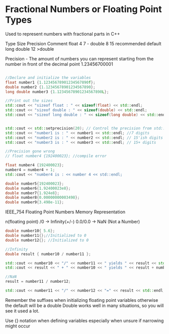 # Fractional Numbers or Floating Point Types
Used to represent numbers with fractional parts in C++

Type        Size    Precision   Comment
float       4           7           -
double      8           15      recommended default
long double 12       >double    

Precision - The amount of numbers you can represent starting from the number in front of the decimal point
1.23456700001

```cpp

//Declare and initialize the variables
float number1 {1.12345678901234567890f};
double number2 {1.12345678901234567890};
long double number3 {1.12345678901234567890L};

//Print out the sizes
std::cout << "sizeof float : " << sizeof(float) << std::endl;
std::cout << "sizeof double : " << sizeof(double) << std::endl;
std::cout << "sizeof long double : " << sizeof(long double) << std::endl;


std::cout << std::setprecision(20); // Control the precision from std::cout.
std::cout << "number1 is : " << number1 << std::endl; //7 digits
std::cout << "number2 is : " << number2 << std::endl; // 15'ish digits
std::cout << "number3 is : " << number3 << std::endl; // 15+ digits

//Precision gone wrong
// float number4 {192400023}; //compile error

float number4 {192400023};
number4 = number4 + 1;
std::cout << "number4 is : << number 4 << std::endl;

double number5{192400023};
double number6{1.92400023e8};
double number7{1.924e8};
double number8{0.00000000003498};
double number9{3.498e-11};
```

IEEE_754 
Floating Point Numbers Memory Representation

n(floating point) /0 -> Infinity(+/-)
0.0/0.0 -> NaN (Not a Number)



```cpp
double number10{ 5.6};
double number11{};//Initialized to 0
double number12{}; //Initialized to 0

//Infinity
double result { number10 / number11 };

std::cout << number10 << "/" << number11 << " yields " << result << std::endl;
std::cout << result << " + " << number10 << " yields " << result + number10 << std::endl;

//NaN
result = number11 / number12;

std::cout << number11 << "/" << number12 << "=" << result << std::endl;
```
Remember the suffixes when initializing floating point variables otherwise the default will be a double
Double works well in many situations, so you will see it used a lot.

Use {} notation when defining variables especially when unsure if narrowing might occur